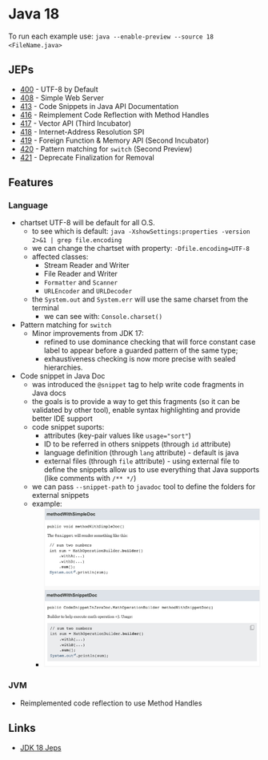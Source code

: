 # Java 18

To run each example use: `java --enable-preview --source 18 <FileName.java>`

## JEPs

* [400](https://openjdk.java.net/jeps/400) - UTF-8 by Default
* [408](https://openjdk.java.net/jeps/408) - Simple Web Server
* [413](https://openjdk.java.net/jeps/413) - Code Snippets in Java API Documentation
* [416](https://openjdk.java.net/jeps/416) - Reimplement Code Reflection with Method Handles
* [417](https://openjdk.java.net/jeps/417) - Vector API (Third Incubator)
* [418](https://openjdk.java.net/jeps/418) - Internet-Address Resolution SPI
* [419](https://openjdk.java.net/jeps/419) - Foreign Function & Memory API (Second Incubator)
* [420](https://openjdk.java.net/jeps/420) - Pattern matching for `switch` (Second Preview)
* [421](https://openjdk.java.net/jeps/421) - Deprecate Finalization for Removal

## Features

### Language

* chartset UTF-8 will be default for all O.S.
  * to see which is default: `java -XshowSettings:properties -version 2>&1 | grep file.encoding`
  * we can change the chartset with property: `-Dfile.encoding=UTF-8`
  * affected classes:
    * Stream Reader and Writer
    * File Reader and Writer
    * `Formatter` and `Scanner`
    * `URLEncoder` and `URLDecoder`
  * the `System.out` and `System.err` will use the same charset from the terminal
      * we can see with: `Console.charset()`
* Pattern matching for `switch`
  * Minor improvements from JDK 17:
    * refined to use dominance checking that will force constant case label to appear before a guarded pattern of the same type;
    * exhaustiveness checking is now more precise with sealed hierarchies.
* Code snippet in Java Doc
  * was introduced the `@snippet` tag to help write code fragments in Java docs
  * the goals is to provide a way to get this fragments (so it can be validated by other tool), enable syntax highlighting and provide better IDE support
  * code snippet suports:
    * attributes (key-pair values like `usage="sort"`)
    * ID to be referred in others snippets (through `id` attribute)
    * language definition (through `lang` attribute) - default is java
    * external files (through `file` attribute) - using external file to define the snippets allow us to use everything that Java supports (like comments with `/** */`)
  * we can pass `--snippet-path` to `javadoc` tool to define the folders for external snippets
  * example:
    * ![](img/code-snippet-doc-example.png)

### JVM

* Reimplemented code reflection to use Method Handles

## Links

* [JDK 18 Jeps](https://openjdk.java.net/projects/jdk/18/)
